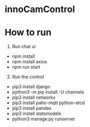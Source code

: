# innoCamControl

# How to run
1. Run chat ui
- npm install
- npm install axios
- npm run start

2. Run the control
- pip3 install django
- python3 -m pip install -U channels
- pip3 install networkx
- pip3 install paho-mqtt python-etcd
- pip3 install pandas
- pip3 install statsmodels
- python3 manage.py runserver
